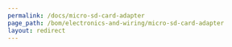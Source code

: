 ```yaml
---
permalink: /docs/micro-sd-card-adapter
page_path: /bom/electronics-and-wiring/micro-sd-card-adapter
layout: redirect
---
```

